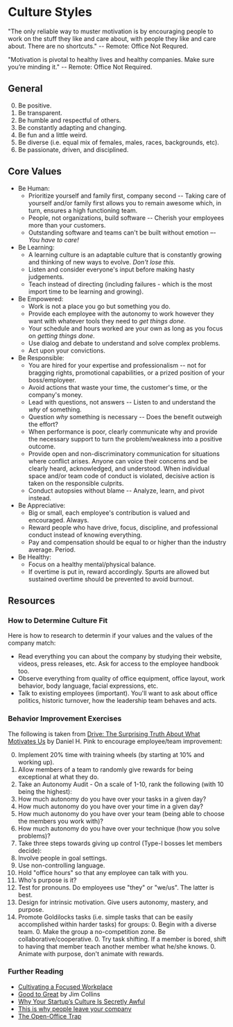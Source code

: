 # Culture Styles

"The only reliable way to muster motivation is by encouraging people to work on the stuff they like
and care about, with people they like and care about. There are no shortcuts." -- Remote: Office Not
Requred.

"Motivation is pivotal to healthy lives and healthy companies. Make sure you’re minding it."
-- Remote: Office Not Required.

## General

0. Be positive.
0. Be transparent.
0. Be humble and respectful of others.
0. Be constantly adapting and changing.
0. Be fun and a little weird.
0. Be diverse (i.e. equal mix of females, males, races, backgrounds, etc).
0. Be passionate, driven, and disciplined.

## Core Values

- Be Human:
  - Prioritize yourself and family first, company second -- Taking care of yourself and/or family
    first allows you to remain awesome which, in turn, ensures a high functioning team.
  - People, not organizations, build software -- Cherish your employees more than your customers.
  - Outstanding software and teams can't be built without emotion –- *You have to care!*
- Be Learning:
  - A learning culture is an adaptable culture that is constantly growing and thinking of new ways
    to evolve. *Don't lose this.*
  - Listen and consider everyone's input before making hasty judgements.
  - Teach instead of directing (including failures - which is the most import time to be learning
    and growing).
- Be Empowered:
  - Work is not a place you go but something you do.
  - Provide each employee with the autonomy to work however they want with whatever tools they need
    to *get things done*.
  - Your schedule and hours worked are your own as long as you focus on *getting things done*.
  - Use dialog and debate to understand and solve complex problems.
  - Act upon your convictions.
- Be Responsible:
  - You are hired for your expertise and professionalism -- not for bragging rights, promotional
    capabilities, or a prized position of your boss/employeer.
  - Avoid actions that waste your time, the customer's time, or the company's money.
  - Lead with questions, not answers -- Listen to and understand the *why* of something.
  - Question *why* something is necessary -- Does the benefit outweigh the effort?
  - When performance is poor, clearly communicate why and provide the necessary support to turn the
    problem/weakness into a positive outcome.
  - Provide open and non-discriminatory communication for situations where conflict arises. Anyone
    can voice their concerns and be clearly heard, acknowledged, and understood. When individual
    space and/or team code of conduct is violated, decisive action is taken on the responsible
    culprits.
  - Conduct autopsies without blame -- Analyze, learn, and pivot instead.
- Be Appreciative:
  - Big or small, each employee's contribution is valued and encouraged. Always.
  - Reward people who have drive, focus, discipline, and professional conduct instead of knowing
    everything.
  - Pay and compensation should be equal to or higher than the industry average. Period.
- Be Healthy:
  - Focus on a healthy mental/physical balance.
  - If overtime is put in, reward accordingly. Spurts are allowed but sustained overtime should be
    prevented to avoid burnout.

## Resources

### How to Determine Culture Fit

Here is how to research to determin if your values and the values of the company match:

- Read everything you can about the company by studying their website, videos, press releases, etc.
  Ask for access to the employee handbook too.
- Observe everything from quality of office equipment, office layout, work behavior, body language,
  facial expressions, etc.
- Talk to existing employees (important). You'll want to ask about office politics, historic
  turnover, how the leadership team behaves and acts.

### Behavior Improvement Exercises

The following is taken from [Drive: The Surprising Truth About What Motivates Us](http://www.amazon.com/Drive-Surprising-Truth-About-Motivates/dp/1594484805/ref=sr_1_1?ie=UTF8&qid=1375569191&sr=8-1&keywords=Drive)
by Daniel H. Pink to encourage employee/team improvement:

0. Implement 20% time with training wheels (by starting at 10% and working up).
0. Allow members of a team to randomly give rewards for being exceptional at what they do.
0. Take an Autonomy Audit - On a scale of 1-10, rank the following (with 10 being the highest):
  0. How much autonomy do you have over your tasks in a given day?
  0. How much autonomy do you have over your time in a given day?
  0. How much autonomy do you have over your team (being able to choose the members you work with)?
  0. How much autonomy do you have over your technique (how you solve problems)?
0. Take three steps towards giving up control (Type-I bosses let members decide):
  0. Involve people in goal settings.
  0. Use non-controlling language.
  0. Hold "office hours" so that any employee can talk with you.
  0. Who's purpose is it?
  0. Test for pronouns. Do employees use "they" or "we/us". The latter is best.
  0. Design for intrinsic motivation. Give users autonomy, mastery, and purpose.
  0. Promote Goldilocks tasks (i.e. simple tasks that can be easily accomplished within harder
     tasks) for groups:
    0. Begin with a diverse team.
    0. Make the group a no-competition zone. Be collaborative/cooperative.
    0. Try task shifting. If a member is bored, shift to having that member teach another member
       what he/she knows.
    0. Animate with purpose, don't animate with rewards.

### Further Reading

- [Cultivating a Focused Workplace](http://www.huffingtonpost.com/dan-goleman/cultivating-a-focused-wor_b_4645944.html)
- [Good to Great](http://www.amazon.com/Good-Great-Companies-Leap-Others/dp/0066620996/ref=tmm_hrd_title_0?_encoding=UTF8&sr=8-1&qid=1375567924) by Jim Collins
- [Why Your Startup’s Culture Is Secretly Awful](http://www.fastcolabs.com/3016238/why-your-startups-culture-is-secretly-awful)
- [This is why people leave your company](http://qz.com/287876/this-is-why-people-leave-your-company)
- [The Open-Office Trap](http://www.newyorker.com/online/blogs/currency/2014/01/the-open-office-trap.html)
